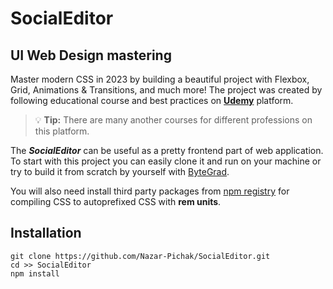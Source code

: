 # SocialEditor

## UI Web Design mastering

Master modern CSS in 2023 by building a beautiful project with Flexbox, Grid, Animations & Transitions, and much more! 
The project was created by following educational course and best practices on **[Udemy](https://www.udemy.com/)** platform.
> :bulb: **Tip:** There are many another courses for different professions on this platform.

The ***SocialEditor*** can be useful as a pretty frontend part of web application.
To start with this project you can easily clone it and run on your machine or try to build it from scratch by yourself with [ByteGrad](https://www.udemy.com/user/bytegrad/).

You will also need install third party packages from [npm registry](https://www.npmjs.com/) for compiling CSS to autoprefixed CSS with **rem units**.
## Installation

```
git clone https://github.com/Nazar-Pichak/SocialEditor.git
cd >> SocialEditor
npm install
```
